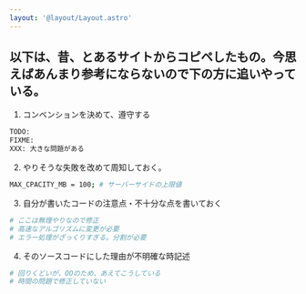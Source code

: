 ```yaml
---
layout: '@layout/Layout.astro'
---
```


## 以下は、昔、とあるサイトからコピペしたもの。今思えばあんまり参考にならないので下の方に追いやっている。
1. コンベンションを決めて、遵守する
```sh
TODO: 
FIXME: 
XXX: 大きな問題がある
```

2. やりそうな失敗を改めて周知しておく。
```sh
MAX_CPACITY_MB = 100; # サーバーサイドの上限値
```

3. 自分が書いたコードの注意点・不十分な点を書いておく
```sh
# ここは無理やりなので修正
# 高速なアルゴリズムに変更が必要
# エラー処理がざっくりすぎる。分割が必要
```

4. そのソースコードにした理由が不明確な時記述
```sh
# 回りくどいが、OOのため、あえてこうしている
# 時間の問題で修正していない
```